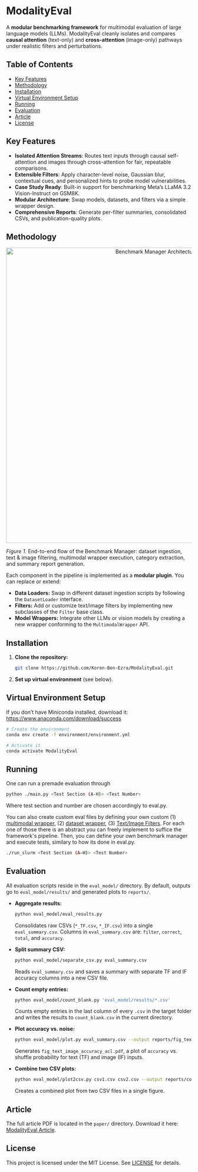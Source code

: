 # ModalityEval

A **modular benchmarking framework** for multimodal evaluation of large language models (LLMs). ModalityEval cleanly isolates and compares **causal attention** (text-only) and **cross-attention** (image-only) pathways under realistic filters and perturbations.

## Table of Contents

- [Key Features](#key-features)
- [Methodology](#methodology)
- [Installation](#installation)
- [Virtual Environment Setup](#virtual-environment-setup)
- [Running](#running)
- [Evaluation](#evaluation)
- [Article](#article)
- [License](#license)

## Key Features

- **Isolated Attention Streams**: Routes text inputs through causal self-attention and images through cross-attention for fair, repeatable comparisons.
- **Extensible Filters**: Apply character-level noise, Gaussian blur, contextual cues, and personalized hints to probe model vulnerabilities.
- **Case Study Ready**: Built-in support for benchmarking Meta’s LLaMA 3.2 Vision-Instruct on GSM8K.
- **Modular Architecture**: Swap models, datasets, and filters via a simple wrapper design.
- **Comprehensive Reports**: Generate per-filter summaries, consolidated CSVs, and publication-quality plots.

## Methodology

<p align="center">
  <img src="https://github.com/user-attachments/assets/ade2cd2d-82ad-433e-b3c8-39eeed1530da" alt="Benchmark Manager Architecture" width="800"/>
</p>

*Figure 1.* End-to-end flow of the Benchmark Manager: dataset ingestion, text & image filtering, multimodal wrapper execution, category extraction, and summary report generation.

Each component in the pipeline is implemented as a **modular plugin**. You can replace or extend:

- **Data Loaders:** Swap in different dataset ingestion scripts by following the `DatasetLoader` interface.
- **Filters:** Add or customize text/image filters by implementing new subclasses of the `Filter` base class.
- **Model Wrappers:** Integrate other LLMs or vision models by creating a new wrapper conforming to the `MultimodalWrapper` API.
  

## Installation

1. **Clone the repository:**
   ```bash
   git clone https://github.com/Koren-Ben-Ezra/ModalityEval.git
   ```

2. **Set up virtual environment** (see below).

## Virtual Environment Setup

If you don’t have Miniconda installed, download it:
https://www.anaconda.com/download/success

```bash
# Create the environment
conda env create -f environment/environment.yml

# Activate it
conda activate ModalityEval
```

## Running

One can run a premade evaluation through 
```bash
python ./main.py <Test Section (A-H)> <Test Number>
```
Where test section and number are chosen accordingly to eval.py.

You can also create custom eval files by defining your own custom (1) [multimodal wrapper](src/multimodalWrappers.py), (2) [dataset wrapper](src/datasetWrapper.py), (3) [Text/Image Filters](src/filters.py).
For each one of those there is an abstract you can freely implement to suffice the framework's pipeline.
Then, you can define your own benchmark manager and execute tests, similary to how its done in eval.py.

```bash
./run_slurm <Test Section (A–H)> <Test Number>
```


## Evaluation

All evaluation scripts reside in the `eval_model/` directory. By default, outputs go to `eval_model/results/` and generated plots to `reports/`.

- **Aggregate results:**
  ```bash
  python eval_model/eval_results.py
  ```
  Consolidates raw CSVs (`*_TF.csv`, `*_IF.csv`) into a single `eval_summary.csv`. Columns in `eval_summary.csv` are: `filter`, `correct`, `total`, and `accuracy`.

- **Split summary CSV:**
  ```bash
  python eval_model/separate_csv.py eval_summary.csv
  ```
  Reads `eval_summary.csv` and saves a summary with separate TF and IF accuracy columns into a new CSV file.

- **Count empty entries:**
  ```bash
  python eval_model/count_blank.py 'eval_model/results/*.csv'
  ```
  Counts empty entries in the last column of every `.csv` in the target folder and writes the results to `count_blank.csv` in the current directory.

- **Plot accuracy vs. noise:**
  ```bash
  python eval_model/plot.py eval_summary.csv --output reports/fig_text_image_accuracy_acl.pdf
  ```
  Generates `fig_text_image_accuracy_acl.pdf`, a plot of `accuracy` vs. shuffle probability for text (TF) and image (IF) inputs.

- **Combine two CSV plots:**
  ```bash
  python eval_model/plot2csv.py csv1.csv csv2.csv --output reports/combined_plot.pdf
  ```
  Creates a combined plot from two CSV files in a single figure.

## Article

The full article PDF is located in the `paper/` directory. Download it here: [ModalityEval Article](paper/Article.pdf).

## License

This project is licensed under the MIT License. See [LICENSE](LICENSE) for details.

